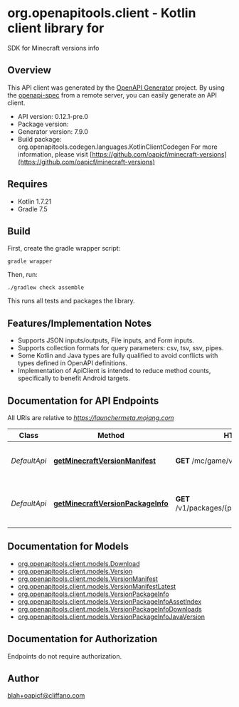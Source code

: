 # org.openapitools.client - Kotlin client library for 

SDK for Minecraft versions info

## Overview
This API client was generated by the [OpenAPI Generator](https://openapi-generator.tech) project.  By using the [openapi-spec](https://github.com/OAI/OpenAPI-Specification) from a remote server, you can easily generate an API client.

- API version: 0.12.1-pre.0
- Package version: 
- Generator version: 7.9.0
- Build package: org.openapitools.codegen.languages.KotlinClientCodegen
For more information, please visit [https://github.com/oapicf/minecraft-versions](https://github.com/oapicf/minecraft-versions)

## Requires

* Kotlin 1.7.21
* Gradle 7.5

## Build

First, create the gradle wrapper script:

```
gradle wrapper
```

Then, run:

```
./gradlew check assemble
```

This runs all tests and packages the library.

## Features/Implementation Notes

* Supports JSON inputs/outputs, File inputs, and Form inputs.
* Supports collection formats for query parameters: csv, tsv, ssv, pipes.
* Some Kotlin and Java types are fully qualified to avoid conflicts with types defined in OpenAPI definitions.
* Implementation of ApiClient is intended to reduce method counts, specifically to benefit Android targets.

<a id="documentation-for-api-endpoints"></a>
## Documentation for API Endpoints

All URIs are relative to *https://launchermeta.mojang.com*

| Class | Method | HTTP request | Description |
| ------------ | ------------- | ------------- | ------------- |
| *DefaultApi* | [**getMinecraftVersionManifest**](docs/DefaultApi.md#getminecraftversionmanifest) | **GET** /mc/game/version_manifest.json | Get Minecraft version manifest |
| *DefaultApi* | [**getMinecraftVersionPackageInfo**](docs/DefaultApi.md#getminecraftversionpackageinfo) | **GET** /v1/packages/{packageId}/{versionId}.json | Get Minecraft version package info |


<a id="documentation-for-models"></a>
## Documentation for Models

 - [org.openapitools.client.models.Download](docs/Download.md)
 - [org.openapitools.client.models.Version](docs/Version.md)
 - [org.openapitools.client.models.VersionManifest](docs/VersionManifest.md)
 - [org.openapitools.client.models.VersionManifestLatest](docs/VersionManifestLatest.md)
 - [org.openapitools.client.models.VersionPackageInfo](docs/VersionPackageInfo.md)
 - [org.openapitools.client.models.VersionPackageInfoAssetIndex](docs/VersionPackageInfoAssetIndex.md)
 - [org.openapitools.client.models.VersionPackageInfoDownloads](docs/VersionPackageInfoDownloads.md)
 - [org.openapitools.client.models.VersionPackageInfoJavaVersion](docs/VersionPackageInfoJavaVersion.md)


<a id="documentation-for-authorization"></a>
## Documentation for Authorization

Endpoints do not require authorization.



## Author

blah+oapicf@cliffano.com
